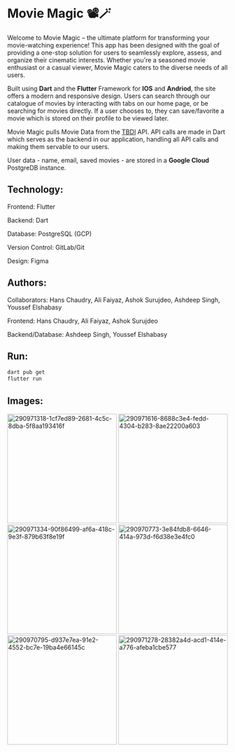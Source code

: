 # Movie Magic 📽🪄

Welcome to Movie Magic – the ultimate platform for transforming your movie-watching experience! This app has been designed with the goal of providing a one-stop solution for users to seamlessly explore, assess, and organize their cinematic interests. Whether you're a seasoned movie enthusiast or a casual viewer, Movie Magic caters to the diverse needs of all users.

Built using **Dart** and the **Flutter** Framework for **IOS** and **Andriod**, the site offers a modern and responsive design. Users can search through our catalogue of movies by interacting with tabs on our home page, or be searching for movies directly. If a user chooses to, they can save/favorite a movie which is stored on their profile to be viewed later. 

Movie Magic pulls Movie Data from the [TBDI](https://www.themoviedb.org/?language=en-US) API. API calls are made in Dart which serves as the backend in our application, handling all API calls and making them servable to our users. 

User data - name, email, saved movies - are stored in a **Google Cloud** PostgreDB instance. 

## Technology:
Frontend: Flutter

Backend: Dart

Database: PostgreSQL (GCP)

Version Control: GitLab/Git

Design: Figma

## Authors: 

Collaborators: Hans Chaudry, Ali Faiyaz, Ashok Surujdeo, Ashdeep Singh, Youssef Elshabasy

Frontend: Hans Chaudry, Ali Faiyaz, Ashok Surujdeo

Backend/Database: Ashdeep Singh, Youssef Elshabasy

## Run:

```bash
dart pub get
flutter run
```

## Images: 
<img width="250" alt="290971318-1cf7ed89-2681-4c5c-8dba-5f8aa193416f" src="https://github.com/ashdeep-singh02/MovieMagic/assets/71999538/c9fa9cae-fe9d-45a2-938b-f597e9463296">
<img width="250" alt="290971616-8688c3e4-fedd-4304-b283-8ae22200a603" src="https://github.com/ashdeep-singh02/MovieMagic/assets/71999538/61592015-48ae-4e42-8241-dec8fceb87ab">
<img width="250" alt="290971334-90f86499-af6a-418c-9e3f-879b63f8e19f" src="https://github.com/ashdeep-singh02/MovieMagic/assets/71999538/cfcf645c-3d81-4171-afdd-732c58a49ffa">
<img width="250" alt="290970773-3e84fdb8-6646-414a-973d-f6d38e3e4fc0" src="https://github.com/ashdeep-singh02/MovieMagic/assets/71999538/f323379a-e3b5-4b2a-b8ff-ed67ffb3524d">
<img width="250" alt="290970795-d937e7ea-91e2-4552-bc7e-19ba4e66145c" src="https://github.com/ashdeep-singh02/MovieMagic/assets/71999538/e7ee2ebd-f138-48b0-be40-08634ebab02f">
<img width="250" alt="290971278-28382a4d-acd1-414e-a776-afeba1cbe577" src="https://github.com/ashdeep-singh02/MovieMagic/assets/71999538/06e8f6b3-ecdd-4e23-b18e-779e33f61c98">



